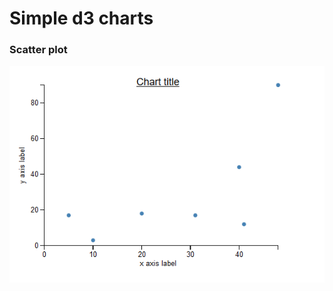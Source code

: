 # Simple d3 charts
### Scatter plot

![image of simple d3 scatter plot](https://github.com/Trende/Simple-d3-charts/blob/master/scatterPlot.PNG "Simple d3 scatter plot")
